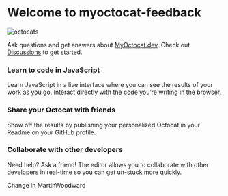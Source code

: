 # Welcome to myoctocat-feedback

![octocats](https://user-images.githubusercontent.com/4064/101398690-56056f00-3883-11eb-9b4c-ba5465f99e98.png)

Ask questions and get answers about [MyOctocat.dev](https://myoctocat.dev). Check out [Discussions](https://github.com/octocademy/myoctocat-feedback/discussions) to get started.

### Learn to code in JavaScript

Learn JavaScript in a live interface where you can see the results of your work as you go. Interact directly with the code you’re writing in the browser.

### Share your Octocat with friends

Show off the results by publishing your personalized Octocat in your Readme on your GitHub profile.

### Collaborate with other developers

Need help? Ask a friend! The editor allows you to collaborate with other developers in real-time so you can get un-stuck more quickly.


Change in MartinWoodward
